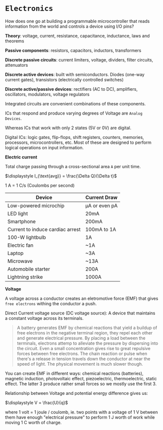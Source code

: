 # ```Electronics```

How does one go at building a programmable microcontroller that reads information from the world and controls a device using I/O pins? 

**Theory**: voltage, current, resistance, capacitance, inductance, laws and theorems

**Passive components**: resistors, capacitors, inductors, transformers

**Discrete passive circuits**: current limiters, voltage, dividers, filter circuits, attenuators

**Discrete active devices**: built with semiconductors. Diodes (one-way current gates), transistors (electrically controlled switches)

**Discrete active/passive devices**: rectifiers (AC to DC), amplifiers, oscillators, modulators, voltage regulators

Integrated circuits are convenient combinations of these components. 

ICs that respond and produce varying degrees of Voltage are `Analog Devices`.

Whereas ICs that work with only 2 states (5V or 0V) are digital.

Digital ICs: logic gates, flip-flops, shift registers, counters, memories, processors, microcontrollers, etc. Most of these are designed to perform logical operations on input information. 

**Electric current**   

Total charge passing through a cross-sectional area `A` per unit time. 

$\displaystyle I_{\text{avg}} = \frac{\Delta Q}{\Delta t}$

1 A = 1 C/s (Coulombs per second)

| Device | Current Draw |
|--------|--------------|
| Low-powered microchip | μA or even pA |
| LED light | 20mA |
| Smartphone | 200mA |
| Current to induce cardiac arrest | 100mA to 1A |
| 100-W lightbulb | 1A |
| Electric fan | ~1A |
| Laptop | ~3A |
| Microwave | ~13A |
| Automobile starter | 200A |
| Lightning strike | 1000A |

**Voltage**

A voltage across a conductor creates an eletromotive force (EMF) that gives `free electrons` withing the conductor a push.

Direct Current voltage source (DC voltage source): A device that maintains a constant voltage across its terminals. 

> A battery generates EMF by chemical reactions that yield a buildup of free electrons in the negative terminal region, they repel each other and generate electrical pressure.
> By placing a load between the terminals, electrons attemp to alleviate the pressure by dispersing into the circuit.
> Even a small concentration gives rise to great repulsive forces between free electrons.
> The chain reaction or pulse when there's a release in tension travels down the conductor at near the speed of light.
> The physical movement is much slower though. 

You can create EMF in different ways: chemical reactions (batteries), magnetic induction, photovoltaic effect, piezoelectric, thermoelectric, static effect. The latter 3 produce rather small forces so we mostly use the first 3.

Relationship between Voltage and potential energy difference gives us:

$\displaystyle V = \frac{U}{q}$

where 1 volt = 1 joule / coulomb, ie. two points with a voltage of 1 V between them have enough "electrical pressure" to perform 1 J worth of work while moving 1 C worth of charge.


